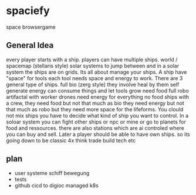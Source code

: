 # spaciefy 
space browsergame

## General Idea
every player starts with a ship. players can have multiple ships. 
world / spacemap (stellaris style) solar systems to jump between and in a solar system the ships are on grids.
Its all about manage your ships. A ship have "space" for tools each tool needs space and energy to work. 
There are 3 general type of ships. 
full bio (zerg style) they involve heal by them self generate energy can consume things and let tools grow need food
full robo artifactal with worker drones need energy for everything no food
ships with a crew, they need food but not that much as bio they need energy but not that much as robo but they need more space for the lifeforms.
You clould not mix ships you have to decide what kind of ship you want to control.
In a soloar system you can fight other ships or npc or mine or go to planets for food and ressources.
there are also stations which are ai controled where you can buy and sell.
Later a player should be able to have own ships. so its going down to be classic 4x think trade build tech etc

## plan
- user systeme schiff bewegung 
- tests 
- github cicd to digioc managed k8s

